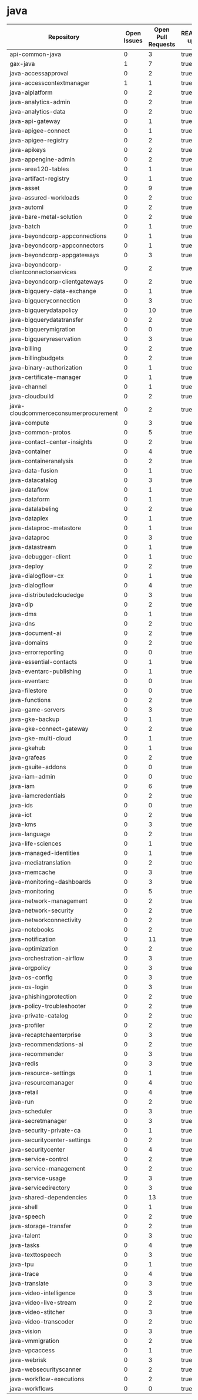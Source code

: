 # java
| Repository | Open Issues | Open Pull Requests | README.MD updated | About updated | Public Archived | Code Deleted |
|------------|-------------|--------------------|--------------------|--------------------|--------------------|--------------------|
| api-common-java | 0 | 3 | true | true | false | false |
| gax-java | 1 | 7 | true | true | false | false |
| java-accessapproval | 0 | 2 | true | true | false | false |
| java-accesscontextmanager | 1 | 1 | true | true | false | false |
| java-aiplatform | 0 | 2 | true | true | false | false |
| java-analytics-admin | 0 | 2 | true | true | false | true |
| java-analytics-data | 0 | 2 | true | true | false | false |
| java-api-gateway | 0 | 1 | true | true | false | true |
| java-apigee-connect | 0 | 1 | true | true | false | false |
| java-apigee-registry | 0 | 2 | true | true | false | false |
| java-apikeys | 0 | 2 | true | true | false | true |
| java-appengine-admin | 0 | 2 | true | true | false | true |
| java-area120-tables | 0 | 1 | true | true | false | false |
| java-artifact-registry | 0 | 1 | true | true | false | true |
| java-asset | 0 | 9 | true | true | false | true |
| java-assured-workloads | 0 | 2 | true | true | false | true |
| java-automl | 0 | 2 | true | true | false | false |
| java-bare-metal-solution | 0 | 2 | true | true | false | true |
| java-batch | 0 | 1 | true | true | false | false |
| java-beyondcorp-appconnections | 0 | 1 | true | true | false | false |
| java-beyondcorp-appconnectors | 0 | 1 | true | true | false | false |
| java-beyondcorp-appgateways | 0 | 3 | true | true | false | false |
| java-beyondcorp-clientconnectorservices | 0 | 2 | true | true | false | false |
| java-beyondcorp-clientgateways | 0 | 2 | true | true | false | false |
| java-bigquery-data-exchange | 0 | 1 | true | true | false | false |
| java-bigqueryconnection | 0 | 3 | true | true | false | false |
| java-bigquerydatapolicy | 0 | 10 | true | true | false | true |
| java-bigquerydatatransfer | 0 | 2 | true | true | false | false |
| java-bigquerymigration | 0 | 0 | true | true | true | false |
| java-bigqueryreservation | 0 | 3 | true | true | false | false |
| java-billing | 0 | 2 | true | true | false | false |
| java-billingbudgets | 0 | 2 | true | true | false | false |
| java-binary-authorization | 0 | 1 | true | true | false | false |
| java-certificate-manager | 0 | 1 | true | true | false | false |
| java-channel | 0 | 1 | true | true | false | false |
| java-cloudbuild | 0 | 2 | true | true | false | false |
| java-cloudcommerceconsumerprocurement | 0 | 2 | true | true | false | false |
| java-compute | 0 | 3 | true | true | false | false |
| java-common-protos | 0 | 5 | true | true | false | false |
| java-contact-center-insights | 0 | 2 | true | true | false | false |
| java-container | 0 | 4 | true | true | false | false |
| java-containeranalysis | 0 | 2 | true | true | false | false |
| java-data-fusion | 0 | 1 | true | true | false | false |
| java-datacatalog | 0 | 3 | true | true | false | false |
| java-dataflow | 0 | 1 | true | true | false | false |
| java-dataform | 0 | 1 | true | true | false | false |
| java-datalabeling | 0 | 2 | true | true | false | false |
| java-dataplex | 0 | 1 | true | true | false | false |
| java-dataproc-metastore | 0 | 1 | true | true | false | false |
| java-dataproc | 0 | 3 | true | true | false | false |
| java-datastream | 0 | 1 | true | true | false | false |
| java-debugger-client | 0 | 1 | true | true | false | false |
| java-deploy | 0 | 2 | true | true | false | false |
| java-dialogflow-cx | 0 | 1 | true | true | false | false |
| java-dialogflow | 0 | 4 | true | true | false | false |
| java-distributedcloudedge | 0 | 3 | true | true | false | false |
| java-dlp | 0 | 2 | true | true | false | false |
| java-dms | 0 | 1 | true | true | false | false |
| java-dns | 0 | 2 | true | true | false | false |
| java-document-ai | 0 | 2 | true | true | false | false |
| java-domains | 0 | 2 | true | true | false | false |
| java-errorreporting | 0 | 0 | true | true | false | false |
| java-essential-contacts | 0 | 1 | true | true | false | false |
| java-eventarc-publishing | 0 | 1 | true | true | false | false |
| java-eventarc | 0 | 0 | true | true | false | false |
| java-filestore | 0 | 0 | true | true | false | false |
| java-functions | 0 | 2 | true | true | false | false |
| java-game-servers | 0 | 3 | true | true | false | false |
| java-gke-backup | 0 | 1 | true | true | false | false |
| java-gke-connect-gateway | 0 | 2 | true | true | false | false |
| java-gke-multi-cloud | 0 | 1 | true | true | false | false |
| java-gkehub | 0 | 1 | true | true | false | false |
| java-grafeas | 0 | 2 | true | true | false | false |
| java-gsuite-addons | 0 | 0 | true | true | false | false |
| java-iam-admin | 0 | 0 | true | true | false | false |
| java-iam | 0 | 6 | true | true | false | false |
| java-iamcredentials | 0 | 2 | true | true | false | false |
| java-ids | 0 | 0 | true | true | false | false |
| java-iot | 0 | 2 | true | true | false | false |
| java-kms | 0 | 3 | true | true | false | false |
| java-language | 0 | 2 | true | true | false | false |
| java-life-sciences | 0 | 1 | true | true | false | false |
| java-managed-identities | 0 | 1 | true | true | false | false |
| java-mediatranslation | 0 | 2 | true | true | false | false |
| java-memcache | 0 | 3 | true | true | false | false |
| java-monitoring-dashboards | 0 | 3 | true | true | false | false |
| java-monitoring | 0 | 5 | true | true | false | false |
| java-network-management | 0 | 2 | true | true | false | false |
| java-network-security | 0 | 2 | true | true | false | false |
| java-networkconnectivity | 0 | 2 | true | true | false | false |
| java-notebooks | 0 | 2 | true | true | false | false |
| java-notification | 0 | 11 | true | true | false | false |
| java-optimization | 0 | 2 | true | true | false | false |
| java-orchestration-airflow | 0 | 3 | true | true | false | false |
| java-orgpolicy | 0 | 3 | true | true | false | false |
| java-os-config | 0 | 3 | true | true | false | false |
| java-os-login | 0 | 3 | true | true | false | false |
| java-phishingprotection | 0 | 2 | true | true | false | false |
| java-policy-troubleshooter | 0 | 2 | true | true | false | false |
| java-private-catalog | 0 | 2 | true | true | false | false |
| java-profiler | 0 | 2 | true | true | false | false |
| java-recaptchaenterprise | 0 | 3 | true | true | false | false |
| java-recommendations-ai | 0 | 2 | true | true | false | false |
| java-recommender | 0 | 3 | true | true | false | false |
| java-redis | 0 | 3 | true | true | false | false |
| java-resource-settings | 0 | 1 | true | true | false | false |
| java-resourcemanager | 0 | 4 | true | true | false | false |
| java-retail | 0 | 4 | true | true | false | false |
| java-run | 0 | 2 | true | true | false | false |
| java-scheduler | 0 | 3 | true | true | false | false |
| java-secretmanager | 0 | 3 | true | true | false | false |
| java-security-private-ca | 0 | 1 | true | true | false | false |
| java-securitycenter-settings | 0 | 2 | true | true | false | false |
| java-securitycenter | 0 | 4 | true | true | false | false |
| java-service-control | 0 | 2 | true | true | false | false |
| java-service-management | 0 | 2 | true | true | false | false |
| java-service-usage | 0 | 3 | true | true | false | false |
| java-servicedirectory | 0 | 3 | true | true | false | false |
| java-shared-dependencies | 0 | 13 | true | true | false | false |
| java-shell | 0 | 1 | true | true | false | false |
| java-speech | 0 | 2 | true | true | false | false |
| java-storage-transfer | 0 | 2 | true | true | false | false |
| java-talent | 0 | 3 | true | true | false | false |
| java-tasks | 0 | 4 | true | true | false | false |
| java-texttospeech | 0 | 3 | true | true | false | false |
| java-tpu | 0 | 1 | true | true | false | false |
| java-trace | 0 | 4 | true | true | false | false |
| java-translate | 0 | 3 | true | true | false | false |
| java-video-intelligence | 0 | 3 | true | true | false | false |
| java-video-live-stream | 0 | 2 | true | true | false | false |
| java-video-stitcher | 0 | 3 | true | true | false | false |
| java-video-transcoder | 0 | 2 | true | true | false | false |
| java-vision | 0 | 3 | true | true | false | false |
| java-vmmigration | 0 | 2 | true | true | false | false |
| java-vpcaccess | 0 | 1 | true | true | false | false |
| java-webrisk | 0 | 3 | true | true | false | false |
| java-websecurityscanner | 0 | 2 | true | true | false | false |
| java-workflow-executions | 0 | 2 | true | true | false | false |
| java-workflows | 0 | 0 | true | true | false | false |
